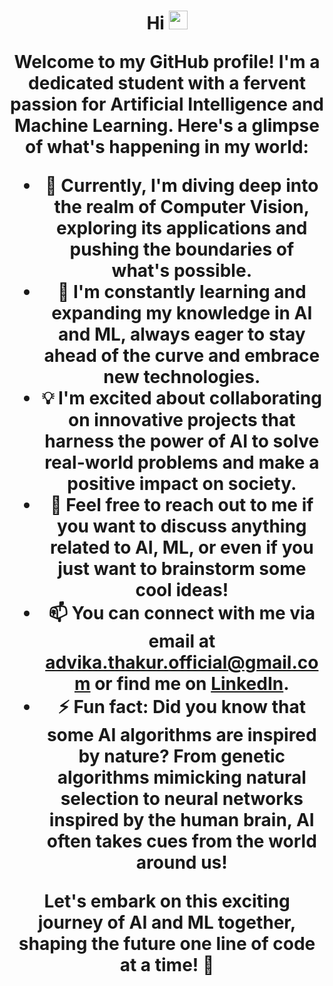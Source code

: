 <h1 align="center">Hi <img src="![pngaaa com-83024](https://github.com/A-dvika/A-dvika/assets/115079077/70809144-074d-461b-929d-78f3c9bd2429)

" width="30px"> I'm Advika Thakur! ✨ </h1>

Welcome to my GitHub profile! I'm a dedicated student with a fervent passion for Artificial Intelligence and Machine Learning. Here's a glimpse of what's happening in my world:

- 🔭 Currently, I'm diving deep into the realm of Computer Vision, exploring its applications and pushing the boundaries of what's possible.
- 🌱 I'm constantly learning and expanding my knowledge in AI and ML, always eager to stay ahead of the curve and embrace new technologies.
- 💡 I'm excited about collaborating on innovative projects that harness the power of AI to solve real-world problems and make a positive impact on society.
- 💬 Feel free to reach out to me if you want to discuss anything related to AI, ML, or even if you just want to brainstorm some cool ideas!
- 📫 You can connect with me via email at [advika.thakur.official@gmail.com](advika.thakur.official@gmail.com) or find me on [LinkedIn](https://www.linkedin.com/in/advika-thakur-57003a247/).
- ⚡ Fun fact: Did you know that some AI algorithms are inspired by nature? From genetic algorithms mimicking natural selection to neural networks inspired by the human brain, AI often takes cues from the world around us!

Let's embark on this exciting journey of AI and ML together, shaping the future one line of code at a time! 🚀
